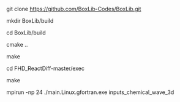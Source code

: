 git clone https://github.com/BoxLib-Codes/BoxLib.git

mkdir BoxLib/build

cd BoxLib/build

cmake ..

make

cd FHD_ReactDiff-master/exec

make

mpirun -np 24 ./main.Linux.gfortran.exe inputs_chemical_wave_3d
